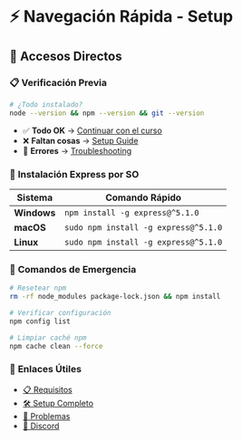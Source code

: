 # ⚡ Navegación Rápida - Setup

## 🎯 Accesos Directos

### 📋 **Verificación Previa**

```bash
# ¿Todo instalado?
node --version && npm --version && git --version
```

- ✅ **Todo OK** → [Continuar con el curso](#)
- ❌ **Faltan cosas** → [Setup Guide](Setup-Guide.md)
- 🚨 **Errores** → [Troubleshooting](Troubleshooting-Setup.md)

### 🚀 **Instalación Express por SO**

| Sistema     | Comando Rápido                       |
| ----------- | ------------------------------------ |
| **Windows** | `npm install -g express@^5.1.0`      |
| **macOS**   | `sudo npm install -g express@^5.1.0` |
| **Linux**   | `sudo npm install -g express@^5.1.0` |

### 🔧 **Comandos de Emergencia**

```bash
# Resetear npm
rm -rf node_modules package-lock.json && npm install

# Verificar configuración
npm config list

# Limpiar caché npm
npm cache clean --force
```

### 📱 **Enlaces Útiles**

- [📋 Requisitos](System-Requirements.md)
- [🛠️ Setup Completo](Setup-Guide.md)
- [🚨 Problemas](Troubleshooting-Setup.md)
- [💬 Discord](https://discord.gg/5EqsTkGcgm)
